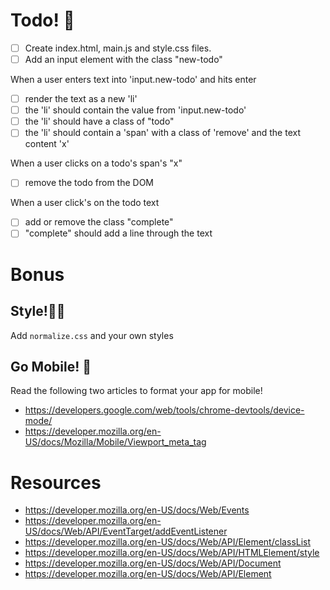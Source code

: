 # Todo! 📝

- [ ] Create index.html, main.js and style.css files.
- [ ] Add an input element with the class "new-todo"

When a user enters text into 'input.new-todo' and hits enter
- [ ] render the text as a new 'li'
- [ ] the 'li' should contain the value from 'input.new-todo'
- [ ] the 'li' should have a class of "todo"
- [ ] the 'li' should contain a 'span' with a class of 'remove' and the text content 'x'

When a user clicks on a todo's span's "x"
- [ ] remove the todo from the DOM

When a user click's on the todo text
- [ ] add or remove the class "complete"
- [ ] "complete" should add a line through the text

# Bonus 

## Style!💄🐷
Add `normalize.css` and your own styles

## Go Mobile! 📱
Read the following two articles to format your app for mobile!
- https://developers.google.com/web/tools/chrome-devtools/device-mode/
- https://developer.mozilla.org/en-US/docs/Mozilla/Mobile/Viewport_meta_tag

# Resources
- https://developer.mozilla.org/en-US/docs/Web/Events
- https://developer.mozilla.org/en-US/docs/Web/API/EventTarget/addEventListener
- https://developer.mozilla.org/en-US/docs/Web/API/Element/classList
- https://developer.mozilla.org/en-US/docs/Web/API/HTMLElement/style
- https://developer.mozilla.org/en-US/docs/Web/API/Document
- https://developer.mozilla.org/en-US/docs/Web/API/Element
